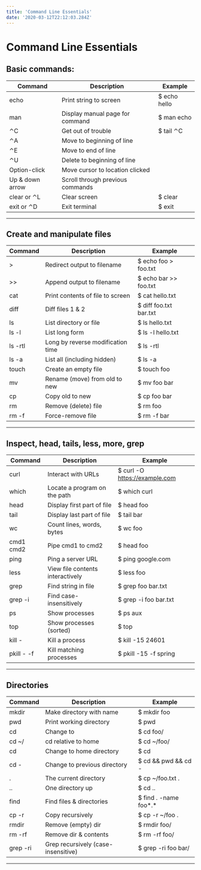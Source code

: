 ```yaml
---
title: 'Command Line Essentials'
date: '2020-03-12T22:12:03.284Z'
---
```


# Command Line Essentials


## Basic commands:

| Command         | Description                               | Example       |
| --------------- | ----------------------------------------- | ------------- |
| echo            | <string> Print string to screen           | \$ echo hello |
| man             | <command> Display manual page for command | \$ man echo   |
| ⌃C              | Get out of trouble                        | \$ tail ⌃C    |
| ⌃A              | Move to beginning of line                 |               |
| ⌃E              | Move to end of line                       |               |
| ⌃U              | Delete to beginning of line               |               |
| Option-click    | Move cursor to location clicked           |               |
| Up & down arrow | Scroll through previous commands          |               |
| clear or ⌃L     | Clear screen                              | \$ clear      |
| exit or ⌃D      | Exit terminal                             | \$ exit       |

---

## Create and manipulate files


| Command        | Description                       | Example                 |
| -------------- | --------------------------------- | ----------------------- |
| >              | Redirect output to filename       | \$ echo foo > foo.txt   |
| >>             | Append output to filename         | \$ echo bar >> foo.txt  |
| cat <file>     | Print contents of file to screen  | \$ cat hello.txt        |
| diff <f1> <f2> | Diff files 1 & 2                  | \$ diff foo.txt bar.txt |
| ls             | List directory or file            | \$ ls hello.txt         |
| ls -l          | List long form                    | \$ ls -l hello.txt      |
| ls -rtl        | Long by reverse modification time | \$ ls -rtl              |
| ls -a          | List all (including hidden)       | \$ ls -a                |
| touch <file>   | Create an empty file              | \$ touch foo            |
| mv <old> <new> | Rename (move) from old to new     | \$ mv foo bar           |
| cp <old> <new> | Copy old to new                   | \$ cp foo bar           |
| rm <file>      | Remove (delete) file              | \$ rm foo               |
| rm -f <file>   | Force-remove file                 | \$ rm -f bar            |

---

## Inspect, head, tails, less, more, grep


| Command                  | Description                      | Example                        |
| ------------------------ | -------------------------------- | ------------------------------ |
| curl                     | Interact with URLs               | \$ curl -O https://example.com |
| which                    | Locate a program on the path     | \$ which curl                  |
| head <file>              | Display first part of file       | \$ head foo                    |
| tail <file>              | Display last part of file        | \$ tail bar                    |
| wc <file>                | Count lines, words, bytes        | \$ wc foo                      |
| cmd1 cmd2                | Pipe cmd1 to cmd2                | \$ head foo | wc               |
| ping <url>               | Ping a server URL                | \$ ping google.com             |
| less <file>              | View file contents interactively | \$ less foo                    |
| grep <string> <file>     | Find string in file              | \$ grep foo bar.txt            |
| grep -i <string> <file>  | Find case-insensitively          | \$ grep -i foo bar.txt         |
| ps                       | Show processes                   | \$ ps aux                      |
| top                      | Show processes (sorted)          | \$ top                         |
| kill -<level> <pid>      | Kill a process                   | \$ kill -15 24601              |
| pkill -<level> -f <name> | Kill matching processes          | \$ pkill -15 -f spring         |

---

## Directories


| Command                 | Description                         | Example                |
| ----------------------- | ----------------------------------- | ---------------------- |
| mkdir <name>            | Make directory with name            | \$ mkdir foo           |
| pwd                     | Print working directory             | \$ pwd                 |
| cd <dir>                | Change to <dir>                     | \$ cd foo/             |
| cd ~/<dir>              | cd relative to home                 | \$ cd ~/foo/           |
| cd                      | Change to home directory            | \$ cd                  |
| cd -                    | Change to previous directory        | \$ cd && pwd && cd -   |
| .                       | The current directory               | \$ cp ~/foo.txt .      |
| ..                      | One directory up                    | \$ cd ..               |
| find                    | Find files & directories            | \$ find . -name foo*.* |
| cp -r <old> <new>       | Copy recursively                    | \$ cp -r ~/foo .       |
| rmdir <dir>             | Remove (empty) dir                  | \$ rmdir foo/          |
| rm -rf <dir>            | Remove dir & contents               | \$ rm -rf foo/         |
| grep -ri <string> <dir> | Grep recursively (case-insensitive) | \$ grep -ri foo bar/   |

---
